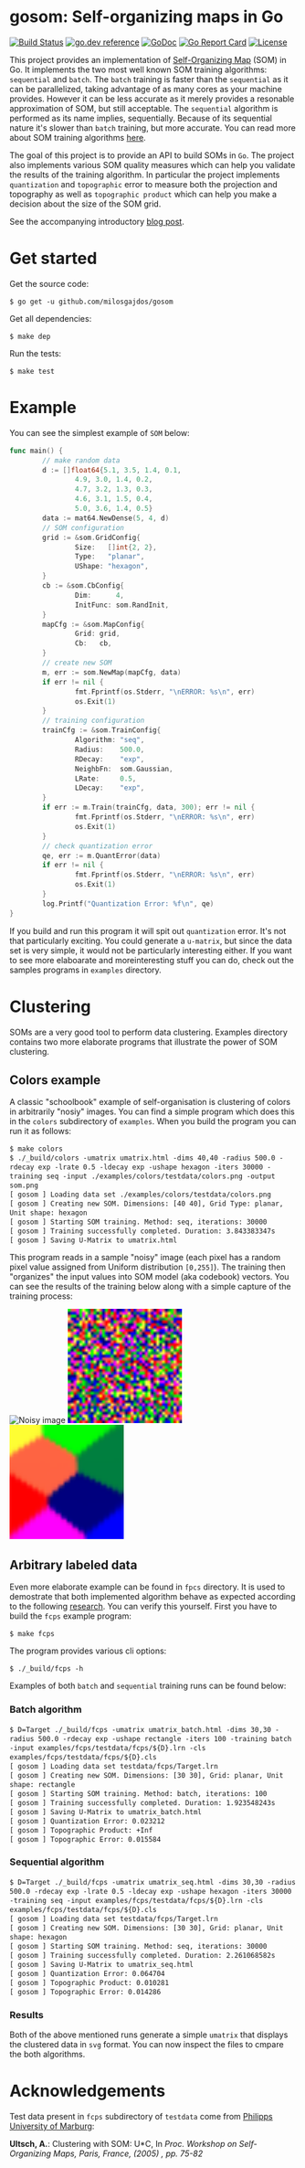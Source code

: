 # gosom: Self-organizing maps in Go

[![Build Status](https://github.com/milosgajdos/gosom/workflows/CI/badge.svg)](https://github.com/milosgajdos/gosom/actions?query=workflow%3ACI)
[![go.dev reference](https://img.shields.io/badge/go.dev-reference-007d9c?logo=go&logoColor=white&style=flat-square)](https://pkg.go.dev/github.com/milosgajdos/gosom)
[![GoDoc](https://godoc.org/github.com/milosgajdos/gosom?status.svg)](https://godoc.org/github.com/milosgajdos/gosom)
[![Go Report Card](https://goreportcard.com/badge/milosgajdos/gosom)](https://goreportcard.com/report/github.com/milosgajdos/gosom)
[![License](https://img.shields.io/:license-apache-blue.svg)](https://opensource.org/licenses/Apache-2.0)

This project provides an implementation of [Self-Organizing Map](https://en.wikipedia.org/wiki/Self-organizing_map) (SOM) in Go. It implements the two most well known SOM training algorithms: `sequential` and `batch`. The `batch` training is faster than the `sequential` as it can be parallelized, taking advantage of as many cores as your machine provides. However it can be less accurate as it merely provides a resonable approximation of SOM, but still acceptable. The `sequential` algorithm is performed as its name implies, sequentially. Because of its sequential nature it's slower than `batch` training, but more accurate. You can read more about SOM training algorithms [here](http://www.scholarpedia.org/article/Kohonen_network).

The goal of this project is to provide an API to build SOMs in `Go`. The project also implements various SOM quality measures which can help you validate the results of the training algorithm. In particular the project implements `quantization` and `topographic` error to measure both the projection and topography as well as `topographic product` which can help you make a decision about the size of the SOM grid.

See the accompanying introductory [blog post](http://mlexplore.org/2017/01/13/self-organizing-maps-in-go/).

# Get started

Get the source code:

```
$ go get -u github.com/milosgajdos/gosom
```

Get all dependencies:

```
$ make dep
```

Run the tests:

```
$ make test
```

# Example

You can see the simplest example of `SOM` below:

```go
func main() {
        // make random data
        d := []float64{5.1, 3.5, 1.4, 0.1,
                4.9, 3.0, 1.4, 0.2,
                4.7, 3.2, 1.3, 0.3,
                4.6, 3.1, 1.5, 0.4,
                5.0, 3.6, 1.4, 0.5}
        data := mat64.NewDense(5, 4, d)
        // SOM configuration
        grid := &som.GridConfig{
                Size:   []int{2, 2},
                Type:   "planar",
                UShape: "hexagon",
        }
        cb := &som.CbConfig{
                Dim:      4,
                InitFunc: som.RandInit,
        }
        mapCfg := &som.MapConfig{
                Grid: grid,
                Cb:   cb,
        }
        // create new SOM
        m, err := som.NewMap(mapCfg, data)
        if err != nil {
                fmt.Fprintf(os.Stderr, "\nERROR: %s\n", err)
                os.Exit(1)
        }
        // training configuration
        trainCfg := &som.TrainConfig{
                Algorithm: "seq",
                Radius:    500.0,
                RDecay:    "exp",
                NeighbFn:  som.Gaussian,
                LRate:     0.5,
                LDecay:    "exp",
        }
        if err := m.Train(trainCfg, data, 300); err != nil {
                fmt.Fprintf(os.Stderr, "\nERROR: %s\n", err)
                os.Exit(1)
        }
        // check quantization error
        qe, err := m.QuantError(data)
        if err != nil {
                fmt.Fprintf(os.Stderr, "\nERROR: %s\n", err)
                os.Exit(1)
        }
        log.Printf("Quantization Error: %f\n", qe)
}
```

If you build and run this program it will spit out `quantization` error. It's not that particularly exciting. You could generate a `u-matrix`, but since the data set is very simple, it would not be particularly interesting either. If you want to see more elaboarate and moreinteresting stuff you can do, check out the samples programs in `examples` directory.

# Clustering

SOMs are a very good tool to perform data clustering. Examples directory contains two more elaborate programs that illustrate the power of SOM clustering.

## Colors example

A classic "schoolbook" example of self-organisation is clustering of colors in arbitrarily "nosiy" images. You can find a simple program which does this in the `colors` subdirectory of `examples`. When you build the program you can run it as follows:

```
$ make colors
$ ./_build/colors -umatrix umatrix.html -dims 40,40 -radius 500.0 -rdecay exp -lrate 0.5 -ldecay exp -ushape hexagon -iters 30000 -training seq -input ./examples/colors/testdata/colors.png -output som.png
[ gosom ] Loading data set ./examples/colors/testdata/colors.png
[ gosom ] Creating new SOM. Dimensions: [40 40], Grid Type: planar, Unit shape: hexagon
[ gosom ] Starting SOM training. Method: seq, iterations: 30000
[ gosom ] Training successfully completed. Duration: 3.843383347s
[ gosom ] Saving U-Matrix to umatrix.html
```

This program reads in a sample "noisy" image (each pixel has a random pixel value assigned from Uniform distribution `[0,255]`). The training then "organizes" the input values into SOM model (aka codebook) vectors. You can see the results of the training below along with a simple capture of the training process:

<p float="center">
<img src="./examples/colors/testdata/colors.png" alt="Noisy image" width="200">
<img src="./examples/colors/out.gif" alt="Self-organization" width="200">
<img src="./examples/colors/som.png" alt="Self-organized color image" width="200">
</p>

## Arbitrary labeled data

Even more elaborate example can be found in `fpcs` directory. It is used to demostrate that both implemented algorithm behave as expected according to the following [research](http://www.uni-marburg.de/fb12/arbeitsgruppen/datenbionik/data?language_sync=1). You can verify this yourself. First you have to build the `fcps` example program:

```
$ make fcps
```

The program provides various cli options:

```
$ ./_build/fcps -h
```

Examples of both `batch` and `sequential` training runs can be found below:

### Batch algorithm

```
$ D=Target ./_build/fcps -umatrix umatrix_batch.html -dims 30,30 -radius 500.0 -rdecay exp -ushape rectangle -iters 100 -training batch -input examples/fcps/testdata/fcps/${D}.lrn -cls examples/fcps/testdata/fcps/${D}.cls
[ gosom ] Loading data set testdata/fcps/Target.lrn
[ gosom ] Creating new SOM. Dimensions: [30 30], Grid: planar, Unit shape: rectangle
[ gosom ] Starting SOM training. Method: batch, iterations: 100
[ gosom ] Training successfully completed. Duration: 1.923548243s
[ gosom ] Saving U-Matrix to umatrix_batch.html
[ gosom ] Quantization Error: 0.023212
[ gosom ] Topographic Product: +Inf
[ gosom ] Topographic Error: 0.015584
```

### Sequential algorithm

```
$ D=Target ./_build/fcps -umatrix umatrix_seq.html -dims 30,30 -radius 500.0 -rdecay exp -lrate 0.5 -ldecay exp -ushape hexagon -iters 30000 -training seq -input examples/fcps/testdata/fcps/${D}.lrn -cls examples/fcps/testdata/fcps/${D}.cls
[ gosom ] Loading data set testdata/fcps/Target.lrn
[ gosom ] Creating new SOM. Dimensions: [30 30], Grid: planar, Unit shape: hexagon
[ gosom ] Starting SOM training. Method: seq, iterations: 30000
[ gosom ] Training successfully completed. Duration: 2.261068582s
[ gosom ] Saving U-Matrix to umatrix_seq.html
[ gosom ] Quantization Error: 0.064704
[ gosom ] Topographic Product: 0.010281
[ gosom ] Topographic Error: 0.014286
```

### Results

Both of the above mentioned runs generate a simple `umatrix` that displays the clustered data in `svg` format. You can now inspect the files to cmpare the both algorithms.

# Acknowledgements

Test data present in `fcps` subdirectory of `testdata` come from [Philipps University of Marburg](http://www.uni-marburg.de/fb12/arbeitsgruppen/datenbionik/data?language_sync=1):

**Ultsch, A.**: Clustering with SOM: U*C, In *Proc. Workshop on Self-Organizing Maps, Paris, France, (2005) , pp. 75-82*
